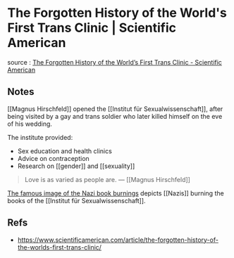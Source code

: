 # The Forgotten History of the World's First Trans Clinic | Scientific American

source
: [The Forgotten History of the World&rsquo;s First Trans Clinic - Scientific American](https://www.scientificamerican.com/article/the-forgotten-history-of-the-worlds-first-trans-clinic/)


## Notes

[[Magnus Hirschfeld]] opened the [[Institut für Sexualwissenschaft]], after being visited by a gay and trans soldier who later killed himself on the eve of his wedding.

The institute provided:

-   Sex education and health clinics
-   Advice on contraception
-   Research on [[gender]] and [[sexuality]]

> Love is as varied as people are. &#x2014; [[Magnus Hirschfeld]]

[The famous image of the Nazi book burnings](https://en.wikipedia.org/wiki/Nazi_book_burnings#/media/File:1933-may-10-berlin-book-burning.JPG) depicts [[Nazis]] burning the books of the [[Institut für Sexualwissenschaft]].


## Refs

-   https://www.scientificamerican.com/article/the-forgotten-history-of-the-worlds-first-trans-clinic/

